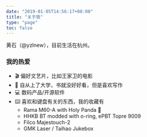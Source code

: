 ```yaml
---
date: "2019-01-05T14:56:17+08:00"
title: "关于我"
type: "page"
toc: false
---
```


黄石（@yzlnew），目前生活在杭州。

### 我的热爱

- 🎬 偏好文艺片，比如王家卫的电影
- 📖 自从上了大学，书就没好好看，但是喜欢写作
- 💻 数码产品/开源软件
- ⌨️  喜欢和键盘有关的东西，我的收藏有
  - Rama M60-A with Holy Panda 🐼
  - HHKB BT modded with o-ring, ePBT Topre 9009
  - Filco Majestouch-2
  - GMK Laser / Taihao Jukebox

